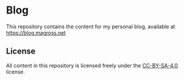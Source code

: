 # Blog

This repository contains the content for my personal blog, available at https://blog.magross.net

## License

All content in this repository is licensed freely under the [CC-BY-SA-4.0](https://creativecommons.org/licenses/by-sa/4.0/) license.
